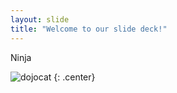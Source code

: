 ```yaml
---
layout: slide
title: "Welcome to our slide deck!"
---
```


Ninja

![dojocat](https://octodex.github.com/images/dojocat.jpg)
{: .center}
